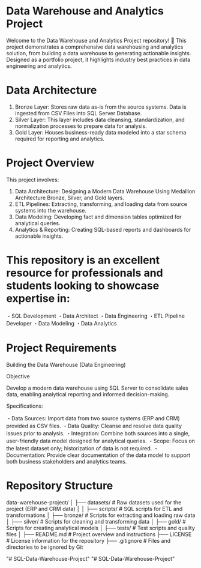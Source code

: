 # Data Warehouse and Analytics Project

Welcome to the Data Warehouse and Analytics Project repository! 🚀
This project demonstrates a comprehensive data warehousing and analytics solution, from building a data warehouse to generating actionable insights. Designed as a portfolio project, it highlights industry best practices in data engineering and analytics.


# Data Architecture

1. Bronze Layer: Stores raw data as-is from the source systems. Data is ingested from CSV Files into SQL Server Database.
2. Silver Layer: This layer includes data cleansing, standardization, and normalization processes to prepare data for analysis.
3. Gold Layer: Houses business-ready data modeled into a star schema required for reporting and analytics.


# Project Overview

This project involves:

1. Data Architecture: Designing a Modern Data Warehouse Using Medallion Architecture Bronze, Silver, and Gold layers.
2. ETL Pipelines: Extracting, transforming, and loading data from source systems into the warehouse.
3. Data Modeling: Developing fact and dimension tables optimized for analytical queries.
4. Analytics & Reporting: Creating SQL-based reports and dashboards for actionable insights.


# This repository is an excellent resource for professionals and students looking to showcase expertise in:

・SQL Development
・Data Architect
・Data Engineering
・ETL Pipeline Developer
・Data Modeling
・Data Analytics


# Project Requirements


Building the Data Warehouse (Data Engineering)

Objective

Develop a modern data warehouse using SQL Server to consolidate sales data, enabling analytical reporting and informed decision-making.

Specifications:

・Data Sources: Import data from two source systems (ERP and CRM) provided as CSV files.
・Data Quality: Cleanse and resolve data quality issues prior to analysis.
・Integration: Combine both sources into a single, user-friendly data model designed for analytical queries.
・Scope: Focus on the latest dataset only; historization of data is not required.
・Documentation: Provide clear documentation of the data model to support both business stakeholders and analytics teams.

# Repository Structure


data-warehouse-project/
│
├── datasets/                           # Raw datasets used for the project (ERP and CRM data)
│
│
├── scripts/                            # SQL scripts for ETL and transformations
│   ├── bronze/                         # Scripts for extracting and loading raw data
│   ├── silver/                         # Scripts for cleaning and transforming data
│   ├── gold/                           # Scripts for creating analytical models
│
├── tests/                              # Test scripts and quality files
│
├── README.md                           # Project overview and instructions
├── LICENSE                             # License information for the repository
├── .gitignore                          # Files and directories to be ignored by Git




"# SQL-Data-Warehouse-Project" 
"# SQL-Data-Warehouse-Project" 
